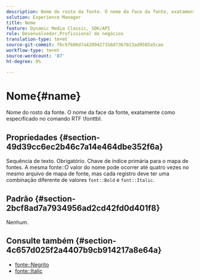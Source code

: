 ```yaml
---
description: Nome do rosto da fonte. O nome da face da fonte, exatamente como especificado no comando RTF \fonttbl.
solution: Experience Manager
title: Nome
feature: Dynamic Media Classic, SDK/API
role: Desenvolvedor,Profissional de negócios
translation-type: tm+mt
source-git-commit: f6c97606d7a4209427316d7367013ad9585a5cae
workflow-type: tm+mt
source-wordcount: '87'
ht-degree: 0%

---
```



# Nome{#name}

Nome do rosto da fonte. O nome da face da fonte, exatamente como especificado no comando RTF \fonttbl.

## Propriedades {#section-49d39cc6ec2b46c7a14e464dbe352f6a}

Sequência de texto. Obrigatório. Chave de índice primária para o mapa de fontes. A mesma fonte::O valor do nome pode ocorrer até quatro vezes no mesmo arquivo de mapa de fonte, mas cada registro deve ter uma combinação diferente de valores `font::Bold` e `font::Italic`.

## Padrão {#section-2bcf8ad7a7934956ad2cd42fd0d401f8}

Nenhum.

## Consulte também {#section-4c657d025f2a4407b9cb914217a8e64a}

* [fonte::Negrito](r-bold-font.md#reference_F7B017EF67574A29ABFC3954AB64159C)
* [fonte::Italic](r-italic-font.md#reference_DC04A532B34A41AF81B0B9644ACFAAD6)
